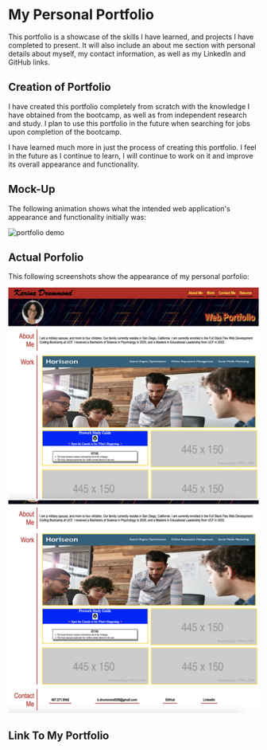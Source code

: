# My Personal Portfolio
This portfolio is a showcase of the skills I have learned, and projects I have completed to present. It will also include an about me section with personal details about myself, my contact information, as well as my LinkedIn and GitHub links.

## Creation of Portfolio
I have created this portfolio completely from scratch with the knowledge I have obtained from the bootcamp, as well as from independent research and study. I plan to use this portfolio in the future when searching for jobs upon completion of the bootcamp.

I have learned much more in just the process of creating this portfolio. I feel in the future as I continue to learn, I will continue to work on it and improve its overall appearance and functionality.

## Mock-Up
The following animation shows what the intended web application's appearance and functionality initially was:

![portfolio demo](./assets/02-advanced-css-homework-demo.gif)

## Actual Porfolio
This following screenshots show the appearance of my personal porfolio:

![portfolio](./assets/portfolio-screenshot1.png)
![portfolio](./assets/portfolio-screenshot2.png)

## Link To My Portfolio

